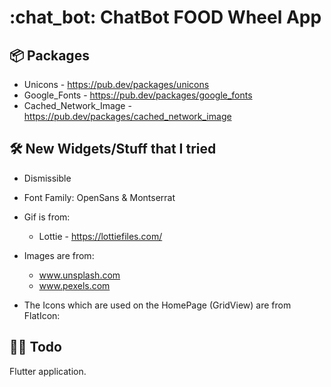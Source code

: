 # :chat_bot: ChatBot FOOD Wheel App

## :package: Packages

- Unicons - https://pub.dev/packages/unicons
- Google_Fonts - https://pub.dev/packages/google_fonts
- Cached_Network_Image - https://pub.dev/packages/cached_network_image

## :hammer_and_wrench: New Widgets/Stuff that I tried

- Dismissible

- Font Family: OpenSans & Montserrat
- Gif is from:
  - Lottie - https://lottiefiles.com/
- Images are from:
  - www.unsplash.com
  - www.pexels.com
- The Icons which are used on the HomePage (GridView) are from FlatIcon:

## :technologist: Todo

Flutter application.
